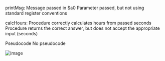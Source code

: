 printMsg: Message passed in $a0 
Parameter passed, but not using standard register conventions

calcHours: Procedure correctly calculates hours from passed seconds
Procedure returns the correct answer, but does not accept the appropriate input (seconds)

Pseudocode
No pseudocode

![image](https://github.com/sam-lopez/CSCI2340-Assembly/assets/38861758/b265f161-dd4c-41ee-8754-c82eda3d5903)
